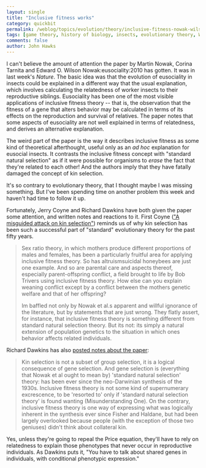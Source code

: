 ```yaml
---
layout: single 
title: "Inclusive fitness works" 
category: quickbit
permalink: /weblog/topics/evolution/theory/inclusive-fitness-nowak-wilson-2010.html
tags: [game theory, history of biology, insects, evolutionary theory, W. D. Hamilton, population genetics] 
comments: false 
author: John Hawks 
---
```


I can't believe the amount of attention the paper by Martin Nowak, Corina Tarnita and Edward O. Wilson <bib>Nowak:eusociality:2010</bib> has gotten. It was in last week's <i>Nature</i>. The basic idea was that the evolution of eusociality in insects could be explained in a different way that the usual explanation, which involves calculating the relatedness of worker insects to their reproductive siblings. Eusociality has been one of the most visible applications of inclusive fitness theory -- that is, the observation that the fitness of a gene that alters behavior may be calculated in terms of its effects on the reproduction and survival of relatives. The paper notes that some aspects of eusociality are not well explained in terms of relatedness, and derives an alternative explanation. 

The weird part of the paper is the way it describes inclusive fitness as some kind of theoretical afterthought, useful only as an <i>ad hoc</i> explanation for eusocial insects. It contrasts the inclusive fitness concept with "standard natural selection" as if it were possible for organisms to <i>erase</i> the fact that they're related to each other! And the authors imply that they have fatally damaged the concept of kin selection. 

It's so contrary to evolutionary theory, that I thought maybe I was missing something. But I've been spending time on another problem this week and haven't had time to follow it up. 

Fortunately, Jerry Coyne and Richard Dawkins have both given the paper some attention, and written notes and reactions to it. First Coyne (<a href="http://whyevolutionistrue.wordpress.com/2010/08/30/a-misguided-attack-on-kin-selection/">"A misguided attack on kin selection"</a>) reminds us of why kin selection has been such a successful part of "standard" evolutionary theory for the past fifty years. 


<blockquote>Sex ratio theory, in which mothers produce different proportions of males and females, has been a particularly fruitful area for applying inclusive fitness theory.  So has altruismsuicidal honeybees are just one example.  And so are parental care and aspects thereof, especially parent-offspring conflict, a field brought to life by Bob Trivers using inclusive fitness theory.  How else can you explain weaning conflict except by a conflict between the mothers genetic welfare and that of her offspring?

Im baffled not only by Nowak et al.s apparent and willful ignorance of the literature, but by statements that are just wrong.  They flatly assert, for instance, that inclusive fitness theory is something different from standard natural selection theory.  But its not: its simply a natural extension of population genetics to the situation in which ones behavior affects related individuals.</blockquote>


Richard Dawkins has also <a href="http://richarddawkins.net/articles/508102-a-misguided-attack-on-kin-selection">posted notes about the paper</a>: 

<blockquote>Kin selection is not a subset of group selection, it is a logical consequence of gene selection. And gene selection is (everything that Nowak et al ought to mean by) 'standard natural selection' theory: has been ever since the neo-Darwinian synthesis of the 1930s. Inclusive fitness theory is not some kind of supernumerary excrescence, to be 'resorted to' only if 'standard natural selection theory' is found wanting (Misunderstanding One). On the contrary, inclusive fitness theory is one way of expressing what was logically inherent in the synthesis ever since Fisher and Haldane, but had been largely overlooked because people (with the exception of those two geniuses) didn't think about collateral kin.</blockquote>

Yes, unless they're going to repeal the Price equation, they'll have to rely on relatedness to explain those phenotypes that never occur in reproductive individuals. As Dawkins puts it, "You have to talk about shared genes in individuals, with conditional phenotypic expression."


